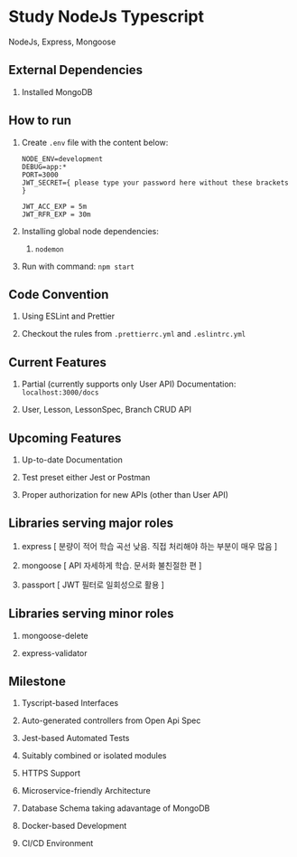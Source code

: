 # Study NodeJs Typescript

NodeJs, Express, Mongoose

## External Dependencies

1. Installed MongoDB

## How to run

1. Create `.env` file with the content below:

   ```text
   NODE_ENV=development
   DEBUG=app:*
   PORT=3000
   JWT_SECRET={ please type your password here without these brackets }

   JWT_ACC_EXP = 5m
   JWT_RFR_EXP = 30m
   ```

2. Installing global node dependencies:

   1. `nodemon`

3. Run with command: `npm start`

## Code Convention

1. Using ESLint and Prettier

2. Checkout the rules from `.prettierrc.yml` and `.eslintrc.yml`

## Current Features

1. Partial (currently supports only User API) Documentation: `localhost:3000/docs`

2. User, Lesson, LessonSpec, Branch CRUD API

## Upcoming Features

1. Up-to-date Documentation

2. Test preset either Jest or Postman

3. Proper authorization for new APIs (other than User API)

## Libraries serving major roles

1. express [ 분량이 적어 학습 곡선 낮음. 직접 처리해야 하는 부분이 매우 많음 ]

2. mongoose [ API 자세하게 학습. 문서화 불친절한 편 ]

3. passport [ JWT 필터로 일회성으로 활용 ]

## Libraries serving minor roles

1. mongoose-delete

2. express-validator

## Milestone

1. Tyscript-based Interfaces

2. Auto-generated controllers from Open Api Spec

3. Jest-based Automated Tests

4. Suitably combined or isolated modules

5. HTTPS Support

6. Microservice-friendly Architecture

7. Database Schema taking adavantage of MongoDB

8. Docker-based Development

9. CI/CD Environment
